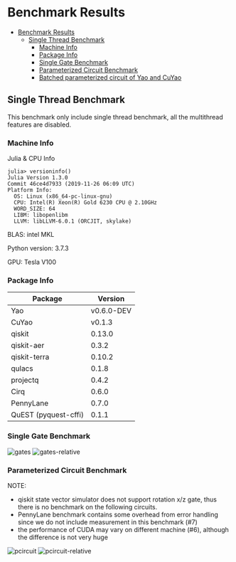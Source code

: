# Benchmark Results

- [Benchmark Results](#benchmark-results)
  - [Single Thread Benchmark](#single-thread-benchmark)
    - [Machine Info](#machine-info)
    - [Package Info](#package-info)
    - [Single Gate Benchmark](#single-gate-benchmark)
    - [Parameterized Circuit Benchmark](#parameterized-circuit-benchmark)
    - [Batched parameterized circuit of Yao and CuYao](#batched-parameterized-circuit-of-yao-and-cuyao)

## Single Thread Benchmark

This benchmark only include single thread benchmark, all the multithread features are disabled.

### Machine Info

Julia & CPU Info

```
julia> versioninfo()
Julia Version 1.3.0
Commit 46ce4d7933 (2019-11-26 06:09 UTC)
Platform Info:
  OS: Linux (x86_64-pc-linux-gnu)
  CPU: Intel(R) Xeon(R) Gold 6230 CPU @ 2.10GHz
  WORD_SIZE: 64
  LIBM: libopenlibm
  LLVM: libLLVM-6.0.1 (ORCJIT, skylake)
```

BLAS: intel MKL

Python version: 3.7.3

GPU: Tesla V100

### Package Info

|       Package        | Version |
| -------------------- | ------- |
| Yao                  | v0.6.0-DEV  |
| CuYao                | v0.1.3  |
| qiskit               | 0.13.0  |
| qiskit-aer           | 0.3.2   |
| qiskit-terra         | 0.10.2  |
| qulacs               | 0.1.8   |
| projectq             | 0.4.2   |
| Cirq                 | 0.6.0   |
| PennyLane            | 0.7.0   |
| QuEST (pyquest-cffi) | 0.1.1   |


### Single Gate Benchmark

![gates](https://github.com/Roger-luo/quantum-benchmarks/blob/master/images/gates.png)
![gates-relative](https://github.com/Roger-luo/quantum-benchmarks/blob/master/images/gates_relative.png)

### Parameterized Circuit Benchmark

NOTE: 

- qiskit state vector simulator does not support rotation x/z gate, thus there is no benchmark on the following circuits.
- PennyLane benchmark contains some overhead from error handling since we do not include measurement in this benchmark (#7)
- the performance of CUDA may vary on different machine (#6), although the difference is not very huge

![pcircuit](https://github.com/Roger-luo/quantum-benchmarks/blob/master/images/pcircuit.png)
![pcircuit-relative](https://github.com/Roger-luo/quantum-benchmarks/blob/master/images/pcircuit_relative.png)
